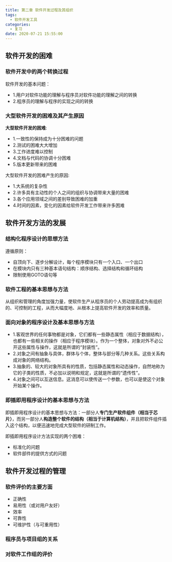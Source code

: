 ```yaml
---
title: 第二章 软件开发过程及其组织
tags:
  - 软件开发工具
categories:
  - 复习
date: 2020-07-21 15:55:00
---
```

## 软件开发的困难
### 软件开发中的两个转换过程
软件开发的基本问题：
- 1.用户对软件功能的理解与程序员对软件功能的理解之间的转换
- 2.程序员的理解与程序的实现之间的转换
### 大型软件开发的困难及其产生原因
**大型软件开发的困难**:
- 1.一致性的保持成为十分困难的问题
- 2.测试的困难大大增加
- 3.工作进度难以控制
- 4.文档与代码的协调十分困难
- 5.版本更新带来的困难  

大型软件开发的困难产生的原因:
- 1.大系统的复杂性
- 2.许多具有主动性的个人之间的组织与协调带来大量的困难
- 3.各个应用领域之间的差别导致困难的加重
- 4.时间的因素，变化的因素给软件开发工作带来许多困难

## 软件开发方法的发展
### 结构化程序设计的思想方法
遵循原则：
- 自顶向下、逐步分解设计，每个程序模块只有一个入口、一个出口
- 在模块内只有三种基本语句结构：顺序结构、选择结构和循环结构
- 限制使用GOTO语句等
### 软件工程的基本思想与方法
从组织和管理的角度加强力量，使软件生产从程序员的个人劳动提高成为有组织的、可控制的工程，从而大幅度地、从根本上提高软件开发的效率和质量。
### 面向对象的程序设计及基本思想与方法
- 1.客观世界的任何事物都是对象，它们都有一些静态属性（相应于数据结构），也都有一些相关的操作（相应于程序模块）。作为一个整体，对象对外不必公开这些属性与操作，这就是所谓的“封装性”。
- 2.对象之间有抽象与具体，群体与个体，整体与部分等几种关系。这些关系构成对象的网络结构。
- 3.抽象的、较大的对象所具有的性质，包括静态属性和动态操作，自然地称为它的子类的性质，不必加以说明和规定，这就是所谓的“遗传性”。
- 4.对象之间可以互送信息。这消息可以使传送一个参数，也可以是使这个对象开始某个操作。

### 即插即用程序设计的基本思想与方法
即插即用程序设计的基本思想与方法：一部分人**专门生产软件组件（相当于芯片）**，而另一部分人**构造整个软件的结构（相当于计算机结构）**，并且把软件组件插入这个结构，以便迅速地完成大型软件的研制工作。  

即插即用程序设计方法实现的两个困难：  
- 标准化的问题
- 软件部件的提供方式的问题

## 软件开发过程的管理
### 软件评价的主要方面
- 正确性
- 易用性（或对用户友好）
- 效率
- 可靠性
- 可维护性（与可重用性）
### 程序员与项目组的关系
### 对软件工作组的评价